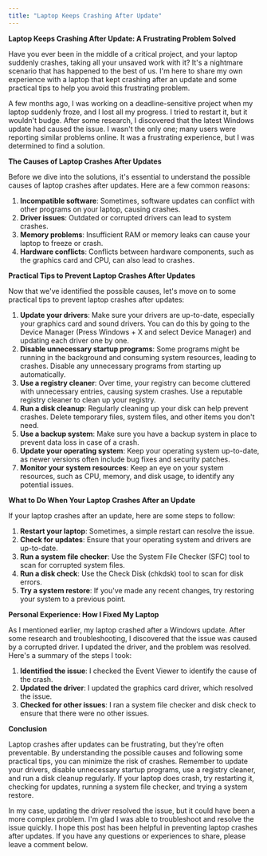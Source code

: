 ```yaml
---
title: "Laptop Keeps Crashing After Update"
---
```


**Laptop Keeps Crashing After Update: A Frustrating Problem Solved**

Have you ever been in the middle of a critical project, and your laptop suddenly crashes, taking all your unsaved work with it? It's a nightmare scenario that has happened to the best of us. I'm here to share my own experience with a laptop that kept crashing after an update and some practical tips to help you avoid this frustrating problem.

A few months ago, I was working on a deadline-sensitive project when my laptop suddenly froze, and I lost all my progress. I tried to restart it, but it wouldn't budge. After some research, I discovered that the latest Windows update had caused the issue. I wasn't the only one; many users were reporting similar problems online. It was a frustrating experience, but I was determined to find a solution.

**The Causes of Laptop Crashes After Updates**

Before we dive into the solutions, it's essential to understand the possible causes of laptop crashes after updates. Here are a few common reasons:

1. **Incompatible software**: Sometimes, software updates can conflict with other programs on your laptop, causing crashes.
2. **Driver issues**: Outdated or corrupted drivers can lead to system crashes.
3. **Memory problems**: Insufficient RAM or memory leaks can cause your laptop to freeze or crash.
4. **Hardware conflicts**: Conflicts between hardware components, such as the graphics card and CPU, can also lead to crashes.

**Practical Tips to Prevent Laptop Crashes After Updates**

Now that we've identified the possible causes, let's move on to some practical tips to prevent laptop crashes after updates:

1. **Update your drivers**: Make sure your drivers are up-to-date, especially your graphics card and sound drivers. You can do this by going to the Device Manager (Press Windows + X and select Device Manager) and updating each driver one by one.
2. **Disable unnecessary startup programs**: Some programs might be running in the background and consuming system resources, leading to crashes. Disable any unnecessary programs from starting up automatically.
3. **Use a registry cleaner**: Over time, your registry can become cluttered with unnecessary entries, causing system crashes. Use a reputable registry cleaner to clean up your registry.
4. **Run a disk cleanup**: Regularly cleaning up your disk can help prevent crashes. Delete temporary files, system files, and other items you don't need.
5. **Use a backup system**: Make sure you have a backup system in place to prevent data loss in case of a crash.
6. **Update your operating system**: Keep your operating system up-to-date, as newer versions often include bug fixes and security patches.
7. **Monitor your system resources**: Keep an eye on your system resources, such as CPU, memory, and disk usage, to identify any potential issues.

**What to Do When Your Laptop Crashes After an Update**

If your laptop crashes after an update, here are some steps to follow:

1. **Restart your laptop**: Sometimes, a simple restart can resolve the issue.
2. **Check for updates**: Ensure that your operating system and drivers are up-to-date.
3. **Run a system file checker**: Use the System File Checker (SFC) tool to scan for corrupted system files.
4. **Run a disk check**: Use the Check Disk (chkdsk) tool to scan for disk errors.
5. **Try a system restore**: If you've made any recent changes, try restoring your system to a previous point.

**Personal Experience: How I Fixed My Laptop**

As I mentioned earlier, my laptop crashed after a Windows update. After some research and troubleshooting, I discovered that the issue was caused by a corrupted driver. I updated the driver, and the problem was resolved. Here's a summary of the steps I took:

1. **Identified the issue**: I checked the Event Viewer to identify the cause of the crash.
2. **Updated the driver**: I updated the graphics card driver, which resolved the issue.
3. **Checked for other issues**: I ran a system file checker and disk check to ensure that there were no other issues.

**Conclusion**

Laptop crashes after updates can be frustrating, but they're often preventable. By understanding the possible causes and following some practical tips, you can minimize the risk of crashes. Remember to update your drivers, disable unnecessary startup programs, use a registry cleaner, and run a disk cleanup regularly. If your laptop does crash, try restarting it, checking for updates, running a system file checker, and trying a system restore.

In my case, updating the driver resolved the issue, but it could have been a more complex problem. I'm glad I was able to troubleshoot and resolve the issue quickly. I hope this post has been helpful in preventing laptop crashes after updates. If you have any questions or experiences to share, please leave a comment below.